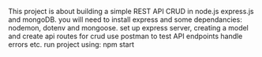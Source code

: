 This project is about building a simple REST API CRUD in node.js express.js and mongoDB. 
you will need to install express and some dependancies: nodemon, dotenv and mongoose.
set up express server, creating a model and create api routes for crud
use postman to test API endpoints 
handle errors etc.
run project using: npm start
